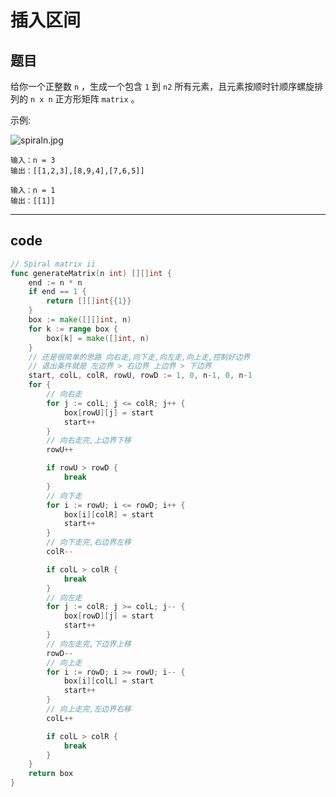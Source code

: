 # 插入区间

## 题目

给你一个正整数 `n` ，生成一个包含 `1` 到 `n2` 所有元素，且元素按顺时针顺序螺旋排列的 `n x n` 正方形矩阵 `matrix` 。

示例:

![spiraln.jpg](https://s2.loli.net/2022/07/07/Fg47RhyNJ2cbfUG.jpg)

```text
输入：n = 3
输出：[[1,2,3],[8,9,4],[7,6,5]]

输入：n = 1
输出：[[1]]
```

---

## code

```go
// Spiral matrix ii
func generateMatrix(n int) [][]int {
	end := n * n
	if end == 1 {
		return [][]int{{1}}
	}
	box := make([][]int, n)
	for k := range box {
		box[k] = make([]int, n)
	}
	// 还是很简单的思路 向右走,向下走,向左走,向上走,控制好边界
	// 退出条件就是 左边界 > 右边界 上边界 > 下边界
	start, colL, colR, rowU, rowD := 1, 0, n-1, 0, n-1
	for {
		// 向右走
		for j := colL; j <= colR; j++ {
			box[rowU][j] = start
			start++
		}
		// 向右走完,上边界下移
		rowU++

		if rowU > rowD {
			break
		}
		// 向下走
		for i := rowU; i <= rowD; i++ {
			box[i][colR] = start
			start++
		}
		// 向下走完,右边界左移
		colR--

		if colL > colR {
			break
		}
		// 向左走
		for j := colR; j >= colL; j-- {
			box[rowD][j] = start
			start++
		}
		// 向左走完,下边界上移
		rowD--
		// 向上走
		for i := rowD; i >= rowU; i-- {
			box[i][colL] = start
			start++
		}
		// 向上走完,左边界右移
		colL++

		if colL > colR {
			break
		}
	}
	return box
}
```

